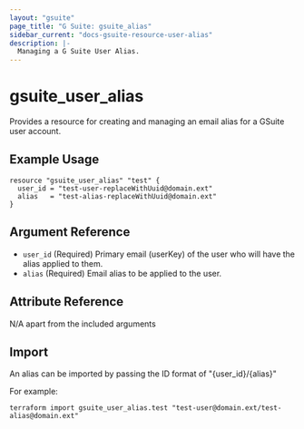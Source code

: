 ```yaml
---
layout: "gsuite"
page_title: "G Suite: gsuite_alias"
sidebar_current: "docs-gsuite-resource-user-alias"
description: |-
  Managing a G Suite User Alias.
---
```


# gsuite_user_alias

Provides a resource for creating and managing an email alias for a GSuite user account.

## Example Usage

```hcl
resource "gsuite_user_alias" "test" {
  user_id = "test-user-replaceWithUuid@domain.ext"
  alias   = "test-alias-replaceWithUuid@domain.ext"
}
```

## Argument Reference

* `user_id` (Required) Primary email (userKey) of the user who will have the alias applied to them.
* `alias` (Required) Email alias to be applied to the user.


## Attribute Reference

N/A apart from the included arguments

## Import 

An alias can be imported by passing the ID format of "{user_id}/{alias}"

For example:
```
terraform import gsuite_user_alias.test "test-user@domain.ext/test-alias@domain.ext"
```
